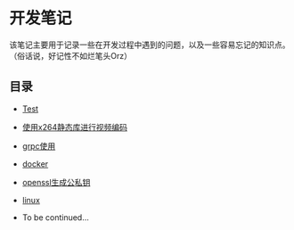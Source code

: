 # **开发笔记**

该笔记主要用于记录一些在开发过程中遇到的问题，以及一些容易忘记的知识点。（俗话说，好记性不如烂笔头Orz）

## 目录

* [Test](/test.md)

* [使用x264静态库进行视频编码](/x264.md)

* [grpc使用](/grpcshi-yong.md)

* [docker](/docker.md)

* [openssl生成公私钥](/openssl.md)

* [linux](/linux.md "linux相关操作")

* To be continued...



